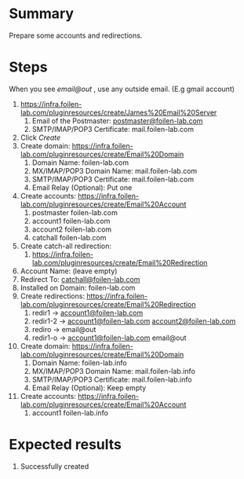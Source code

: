 # Summary

Prepare some accounts and redirections.

# Steps

When you see *email@out* , use any outside email. (E.g gmail account)

1. https://infra.foilen-lab.com/pluginresources/create/James%20Email%20Server
    1. Email of the Postmaster: postmaster@foilen-lab.com
    1. SMTP/IMAP/POP3 Certificate: mail.foilen-lab.com
1. Click *Create*
1. Create domain: https://infra.foilen-lab.com/pluginresources/create/Email%20Domain
    1. Domain Name: foilen-lab.com
    1. MX/IMAP/POP3 Domain Name: mail.foilen-lab.com
    1. SMTP/IMAP/POP3 Certificate: mail.foilen-lab.com
    1. Email Relay (Optional): Put one
1. Create accounts: https://infra.foilen-lab.com/pluginresources/create/Email%20Account
    1. postmaster foilen-lab.com
    1. account1 foilen-lab.com
    1. account2 foilen-lab.com
    1. catchall foilen-lab.com
1. Create catch-all redirection:
    1. https://infra.foilen-lab.com/pluginresources/create/Email%20Redirection
  1. Account Name: (leave empty)
  1. Redirect To: catchall@foilen-lab.com
  1. Installed on Domain: foilen-lab.com
1. Create redirections: https://infra.foilen-lab.com/pluginresources/create/Email%20Redirection
    1. redir1 -> account1@foilen-lab.com
    1. redir1-2 -> account1@foilen-lab.com account2@foilen-lab.com
    1. rediro -> email@out
    1. redir1-o -> account1@foilen-lab.com email@out
1. Create domain: https://infra.foilen-lab.com/pluginresources/create/Email%20Domain
    1. Domain Name: foilen-lab.info
    1. MX/IMAP/POP3 Domain Name: mail.foilen-lab.info
    1. SMTP/IMAP/POP3 Certificate: mail.foilen-lab.info
    1. Email Relay (Optional): Keep empty
1. Create accounts: https://infra.foilen-lab.com/pluginresources/create/Email%20Account
    1. account1 foilen-lab.info

# Expected results

1. Successfully created
